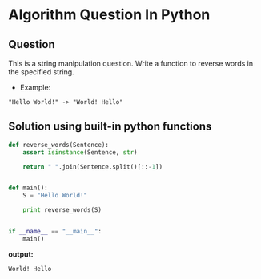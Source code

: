 Algorithm Question In Python
============================

## Question

This is a string manipulation question. Write a function to reverse words in the specified string.

* Example:

```
"Hello World!" -> "World! Hello"
```


## Solution using built-in python functions

```python
def reverse_words(Sentence):
    assert isinstance(Sentence, str)

    return " ".join(Sentence.split()[::-1])


def main():
    S = "Hello World!"

    print reverse_words(S)


if __name__ == "__main__":
    main()
```

**output:**

```
World! Hello
```

